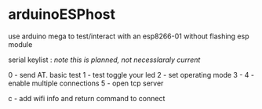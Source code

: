 # arduinoESPhost
use arduino mega to test/interact with an esp8266-01 without flashing esp module

serial keylist : *note this is planned, not necesslaraly current*

0 - send AT. basic test
1 - test toggle your led
2 - set operating mode
3 - 
4 - enable multiple connections
5 - open tcp server



c - add wifi info and return command to connect

